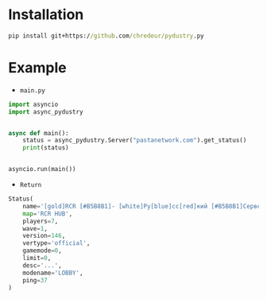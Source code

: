 # Installation
```cmd
pip install git+https://github.com/chredeur/pydustry.py
```

# Example
- `main.py`

```python
import asyncio
import async_pydustry


async def main():
    status = async_pydustry.Server("pastanetwork.com").get_status()
    print(status)


asyncio.run(main())
```

- `Return`
```python
Status(
    name='[gold]RCR [#B5B8B1]- [white]Ру[blue]сс[red]кий [#B5B8B1]Сервер',
    map='RCR HUB',
    players=7,
    wave=1,
    version=146,
    vertype='official',
    gamemode=0,
    limit=0,
    desc='...',
    modename='LOBBY',
    ping=37
)
```
